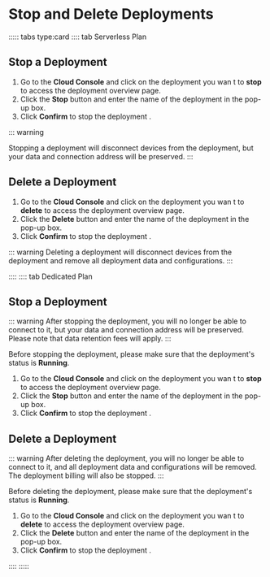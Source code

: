 # Stop and Delete Deployments

::::: tabs type:card
:::: tab Serverless Plan

## Stop a Deployment

1. Go to the **Cloud Console** and click on the deployment you wan t to **stop** to access the deployment overview page.
2. Click the **Stop** button and enter the name of the deployment in the pop-up box.
3. Click **Confirm** to stop the deployment .

::: warning

Stopping a deployment will disconnect devices from the deployment, but your data and connection address will be preserved.
:::

## Delete a Deployment

1. Go to the **Cloud Console** and click on the deployment you wan t to **delete** to access the deployment overview page.
2. Click the **Delete** button and enter the name of the deployment in the pop-up box.
3. Click **Confirm** to stop the deployment .

::: warning
Deleting a deployment will disconnect devices from the deployment and remove all deployment data and configurations.
:::

::::
:::: tab Dedicated Plan


## Stop a Deployment
::: warning
After stopping the deployment, you will no longer be able to connect to it, but your data and connection address will be preserved. Please note that data retention fees will apply.
:::

Before stopping the deployment, please make sure that the deployment's status is **Running**.

1. Go to the **Cloud Console** and click on the deployment you wan t to **stop** to access the deployment overview page.
2. Click the **Stop** button and enter the name of the deployment in the pop-up box.
3. Click **Confirm** to stop the deployment .


## Delete a Deployment
::: warning
After deleting the deployment, you will no longer be able to connect to it, and all deployment data and configurations will be removed. The deployment billing will also be stopped.
:::

Before deleting the deployment, please make sure that the deployment's status is **Running**.

1. Go to the **Cloud Console** and click on the deployment you wan t to **delete** to access the deployment overview page.
2. Click the **Delete** button and enter the name of the deployment in the pop-up box.
3. Click **Confirm** to stop the deployment .

::::
:::::



